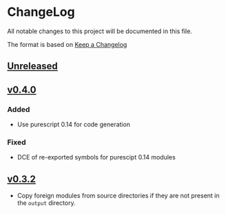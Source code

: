 # ChangeLog
All notable changes to this project will be documented in this file.

The format is based on [Keep a Changelog](https://keepachangelog.com/en/1.0.0/)

## [Unreleased]

## [v0.4.0]
### Added
- Use purescript 0.14 for code generation

### Fixed
- DCE of re-exported symbols for purescipt 0.14 modules

## [v0.3.2]
- Copy foreign modules from source directories if they are not present in the
  `output` directory.

[Unreleased]: https://github.com/MaybeJustJames/zephyr/compare/v0.4.0...HEAD
[v0.4.0]: https://github.com/MaybeJustJames/zephyr/compare/v0.3.2...v0.4.0
[v0.3.2]: https://github.com/MaybeJustJames/zephyr/compare/v0.3.1...v0.3.2
